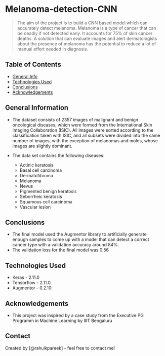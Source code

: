 # Melanoma-detection-CNN
> The aim of the project is to build a CNN based model which can accurately detect melanoma. Melanoma is a type of cancer that can be deadly if not detected early. It accounts for 75% of skin cancer deaths. A solution that can evaluate images and alert dermatologists about the presence of melanoma has the potential to reduce a lot of manual effort needed in diagnosis.


## Table of Contents
* [General Info](#general-information)
* [Technologies Used](#technologies-used)
* [Conclusions](#conclusions)
* [Acknowledgements](#acknowledgements)

## General Information
- The dataset consists of 2357 images of malignant and benign oncological diseases, which were formed from the International Skin Imaging Collaboration (ISIC). All images were sorted according to the classification taken with ISIC, and all subsets were divided into the same number of images, with the exception of melanomas and moles, whose images are slightly dominant.

- The data set contains the following diseases:
  - Actinic keratosis
  - Basal cell carcinoma
  - Dermatofibroma
  - Melanoma
  - Nevus
  - Pigmented benign keratosis
  - Seborrheic keratosis
  - Squamous cell carcinoma
  - Vascular lesion

## Conclusions
- The final model used the Augmentor library to artificially generate enough samples to come up with a model that can detect a correct cancer type with a validation accuracy around 84%. 
- The validation loss for the final model was 0.56

## Technologies Used
- Keras - 2.11.0
- Tensorflow - 2.11.0
- Augmentor - 0.2.10

## Acknowledgements
- This project was inspired by a case study from the Executive PG Programm in Machine Learning by IIIT Bengaluru


## Contact
Created by [@rahulkpareek] - feel free to contact me!
